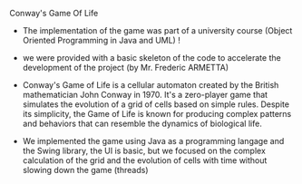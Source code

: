 Conway's Game Of Life

- The implementation of the game was part of a university course (Object Oriented Programming in Java and UML) !
- we were provided with a basic skeleton of the code to accelerate the development of the project (by Mr. Frederic ARMETTA)

- Conway's Game of Life is a cellular automaton created by the British mathematician John Conway in 1970. It's a zero-player game that simulates the evolution of a grid of cells based on simple rules. Despite its simplicity, the Game of Life is known for producing complex patterns and behaviors that can resemble the dynamics of biological life.
- We implemented the game using Java as a programming langage and the Swing library, the UI is basic, but we focused on the complex calculation of the grid and the evolution of cells with time without slowing down the game (threads)